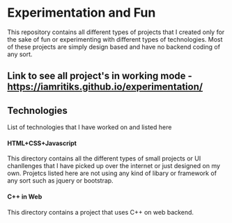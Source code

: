 # Experimentation and Fun
This repository contains all different types of projects that I created only for the sake of fun or experimenting with different types of technologies.
Most of these projects are simply design based and have no backend coding of any sort.

## Link to see all project's in working mode - https://iamritiks.github.io/experimentation/

## Technologies

List of technologies that I have worked on and listed here

#### HTML+CSS+Javascript
  This directory contains all the different types of small projects or UI chanllenges that I have picked up over the internet or just designed on my own. Projetcs listed here are not using any kind of libary or framework of any sort such as jquery or bootstrap.

#### C++ in Web
  This directory contains a project that uses C++ on web backend.
